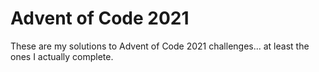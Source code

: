 Advent of Code 2021
===================

These are my solutions to Advent of Code 2021 challenges... at least the ones I 
actually complete.
